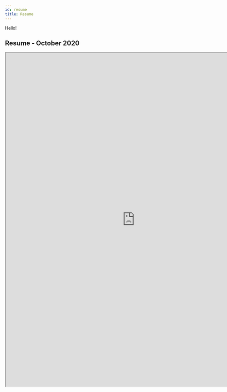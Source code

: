 ```yaml
---
id: resume
title: Resume
---
```


Hello! 
## Resume - October 2020

<iframe src="https://resume.creddle.io/embed/i62vy7hvftw"
  width="850" height="1100" seamless></iframe>
